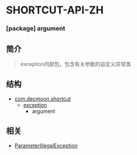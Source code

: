 # SHORTCUT-API-ZH

### [package] argument

简介
-
> exception内部包，包含有关参数的自定义异常类

结构
-
+ [com.decmoon.shortcut](API-zh.md)
    + [exception](package-exception-zh.md)
        + argument
        

相关
-
+ [ParameterIllegalException](exception-ParameterIllegalException-zh.md)